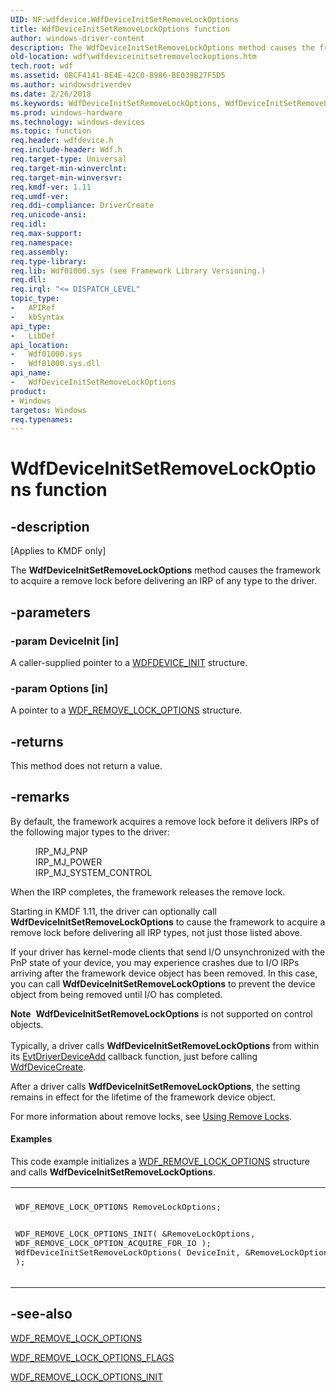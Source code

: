 ```yaml
---
UID: NF:wdfdevice.WdfDeviceInitSetRemoveLockOptions
title: WdfDeviceInitSetRemoveLockOptions function
author: windows-driver-content
description: The WdfDeviceInitSetRemoveLockOptions method causes the framework to acquire a remove lock before delivering an IRP of any type to the driver.
old-location: wdf\wdfdeviceinitsetremovelockoptions.htm
tech.root: wdf
ms.assetid: 0BCF4141-BE4E-42C0-8986-BE039B27F5D5
ms.author: windowsdriverdev
ms.date: 2/26/2018
ms.keywords: WdfDeviceInitSetRemoveLockOptions, WdfDeviceInitSetRemoveLockOptions method, kmdf.wdfdeviceinitsetremovelockoptions, wdf.wdfdeviceinitsetremovelockoptions, wdfdevice/WdfDeviceInitSetRemoveLockOptions
ms.prod: windows-hardware
ms.technology: windows-devices
ms.topic: function
req.header: wdfdevice.h
req.include-header: Wdf.h
req.target-type: Universal
req.target-min-winverclnt: 
req.target-min-winversvr: 
req.kmdf-ver: 1.11
req.umdf-ver: 
req.ddi-compliance: DriverCreate
req.unicode-ansi: 
req.idl: 
req.max-support: 
req.namespace: 
req.assembly: 
req.type-library: 
req.lib: Wdf01000.sys (see Framework Library Versioning.)
req.dll: 
req.irql: "<= DISPATCH_LEVEL"
topic_type:
-	APIRef
-	kbSyntax
api_type:
-	LibDef
api_location:
-	Wdf01000.sys
-	Wdf01000.sys.dll
api_name:
-	WdfDeviceInitSetRemoveLockOptions
product:
- Windows
targetos: Windows
req.typenames: 
---
```


# WdfDeviceInitSetRemoveLockOptions function


## -description


<p class="CCE_Message">[Applies to KMDF only]


   The <b>WdfDeviceInitSetRemoveLockOptions</b> method causes the framework to acquire a remove lock before delivering an IRP of any type to the driver.


## -parameters




### -param DeviceInit [in]

A caller-supplied pointer to a <a href="https://msdn.microsoft.com/library/windows/hardware/ff546951">WDFDEVICE_INIT</a> structure.


### -param Options [in]

A pointer to a <a href="https://msdn.microsoft.com/library/windows/hardware/hh406495">WDF_REMOVE_LOCK_OPTIONS</a> structure.


## -returns



This method does not return a value.




## -remarks



By default, the framework acquires a remove lock before it delivers IRPs of the following major types to the driver:

<dl>
<dd>IRP_MJ_PNP</dd>
<dd>IRP_MJ_POWER</dd>
<dd>IRP_MJ_SYSTEM_CONTROL</dd>
</dl>

When the IRP completes, the framework releases the remove lock.

Starting in KMDF 1.11, the driver can optionally call <b>WdfDeviceInitSetRemoveLockOptions</b> to cause the framework to acquire a remove lock before delivering all IRP types, not just those listed above.

If your driver has kernel-mode clients that send I/O unsynchronized with the PnP state of your device, you may experience crashes due to I/O IRPs arriving after the framework device object has been removed. In this case, you can call <b>WdfDeviceInitSetRemoveLockOptions</b> to prevent the device object from being removed until I/O has completed.

<div class="alert"><b>Note</b>  <b>WdfDeviceInitSetRemoveLockOptions</b> is not supported on control objects.</div>
<div> </div>
Typically, a driver calls <b>WdfDeviceInitSetRemoveLockOptions</b> from within its <a href="https://msdn.microsoft.com/b20db029-ee2c-4fb1-bd69-ccd2e37fdc9a">EvtDriverDeviceAdd</a> callback function, just before calling <a href="https://msdn.microsoft.com/library/windows/hardware/ff545926">WdfDeviceCreate</a>.

After a driver calls <b>WdfDeviceInitSetRemoveLockOptions</b>, the setting remains in effect for the lifetime of the framework device object.

For more information about remove locks, see <a href="https://msdn.microsoft.com/library/windows/hardware/ff565504">Using Remove Locks</a>.


#### Examples

This code example initializes a <a href="https://msdn.microsoft.com/library/windows/hardware/hh406495">WDF_REMOVE_LOCK_OPTIONS</a> structure and calls <b>WdfDeviceInitSetRemoveLockOptions</b>.

<div class="code"><span codelanguage=""><table>
<tr>
<th></th>
</tr>
<tr>
<td>
<pre>
WDF_REMOVE_LOCK_OPTIONS RemoveLockOptions;

WDF_REMOVE_LOCK_OPTIONS_INIT(
                             &amp;RemoveLockOptions,
                             WDF_REMOVE_LOCK_OPTION_ACQUIRE_FOR_IO
                             );
WdfDeviceInitSetRemoveLockOptions(
                                  DeviceInit,
                                  &amp;RemoveLockOptions
                                  );</pre>
</td>
</tr>
</table></span></div>



## -see-also




<a href="https://msdn.microsoft.com/library/windows/hardware/hh406495">WDF_REMOVE_LOCK_OPTIONS</a>



<a href="https://msdn.microsoft.com/library/windows/hardware/hh406498">WDF_REMOVE_LOCK_OPTIONS_FLAGS</a>



<a href="https://msdn.microsoft.com/library/windows/hardware/hh406501">WDF_REMOVE_LOCK_OPTIONS_INIT</a>
 

 

